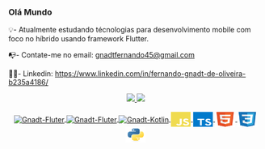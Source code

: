 ### Olá Mundo

💡- Atualmente estudando técnologias para desenvolvimento mobile com foco no híbrido usando framework Flutter.

📭- Contate-me no email: gnadtfernando45@gmail.com

👨‍💻- Linkedin: https://www.linkedin.com/in/fernando-gnadt-de-oliveira-b235a4186/

<div align="center">
  <a href="https://www.linkedin.com/in/fernando-gnadt-de-oliveira-b235a4186/">
  <img height="180em" src="https://github-readme-stats.vercel.app/api?username=gnadtfernando&show_icons=true&theme=dark&include_all_commits=true&count_private=true"/>
  <img height="180em" src="https://github-readme-stats.vercel.app/api/top-langs/?username=gnadtfernando&layout=compact&langs_count=7&theme=dark"/>
</div>

 
<div align="center"style="display: inline_block"><br>
  <img align="center" alt="Gnadt-Fluter" height="30" width="40" src="https://cdn.jsdelivr.net/gh/devicons/devicon/icons/flutter/flutter-original.svg">
  <img align="center" alt="Gnadt-Fluter" height="30" width="40" src="https://cdn.jsdelivr.net/gh/devicons/devicon/icons/dart/dart-original.svg" />
  <img align="center" alt="Gnadt-Kotlin" height="30" width="40" src="https://cdn.jsdelivr.net/gh/devicons/devicon/icons/kotlin/kotlin-original.svg">
  <img align="center" alt="Gnadt-Js" height="30" width="40" src="https://raw.githubusercontent.com/devicons/devicon/master/icons/javascript/javascript-plain.svg">
  <img align="center" alt="Gnadt-Ts" height="30" width="40" src="https://raw.githubusercontent.com/devicons/devicon/master/icons/typescript/typescript-plain.svg">
  <img align="center" alt="Gnadt-HTML" height="30" width="40" src="https://raw.githubusercontent.com/devicons/devicon/master/icons/html5/html5-original.svg">
  <img align="center" alt="Gnadt-CSS" height="30" width="40" src="https://raw.githubusercontent.com/devicons/devicon/master/icons/css3/css3-original.svg">
  <img align="center" alt="Gnadt-Python" height="30" width="40" src="https://raw.githubusercontent.com/devicons/devicon/master/icons/python/python-original.svg">
 </div>
